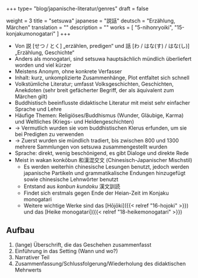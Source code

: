 +++
type= "blog/japanische-literatur/genres"
draft = false

weight = 3
title = "setsuwa"
japanese = "説話"
deutsch = "Erzählung, Märchen"
translation = ""
description = ""
works = [
    "5-nihonryoiki",
    "15-konjakumonogatari"
]
+++

- Von 説 [せつ / とく] „erzählen, predigen“ und 話 [わ / はな(す) / はな(し)] „Erzählung, Geschichte“
- Anders als monogatari, sind setsuwa hauptsächlich mündlich überliefert worden und viel kürzer
- Meistens Anonym, ohne konkrete Verfasser
- Inhalt: kurz, unkomplizierte Zusammenhänge, Plot entfaltet sich schnell
- Volkstümliche Literatur; umfasst Volksgeschichten, Geschichten, Anekdoten (sehr breit gefächerter Begriff, der als äquivalent zum Märchen gilt)
- Buddhistisch beeinflusste didaktische Literatur mit meist sehr einfacher Sprache und Lehre
- Häufige Themen: Religiöses/Buddhismus (Wunder, Gläubige, Karma) und Weltliches (Kriegs- und Heldengeschichten)
- -> Vermutlich wurden sie vom buddhistischen Klerus erfunden, um sie bei Predigten zu verwenden
- -> Zuerst wurden sie mündlich tradiert, bis zwischen 800 und 1300 mehrere Sammlungen von setsuwa zusammengestellt wurden
- Sprache: direkt, wenig beschönigend, es gibt Dialoge und direkte Rede
- Meist in wakan konkōbun 和漢混交文 (Chinesisch-Japanischer Mischstil)
  - Es werden weiterhin chinesische Lesungen benutzt, jedoch werden japanische Partikeln und grammatikalische Endungen hinzugefügt sowie chinesische Lehnwörter benutzt
  - Entstand aus *kanbun kundoku* 漢文訓読
  - Findet sich erstmals gegen Ende der Heian-Zeit im Konjaku monogatari
  - Weitere wichtige Werke sind das [Hōjōki]({{< relref "16-hojoki" >}}) und das [Heike monogatari]({{< relref "18-heikemonogatari" >}})

## Aufbau

1. (lange) Überschrift, die das Geschehen zusammenfasst
2. Einführung in das Setting (Wann und wo?)
3. Narrativer Teil
4. Zusammenfassung/Schlussfolgerung/Wiederholung des didaktischen Mehrwerts
